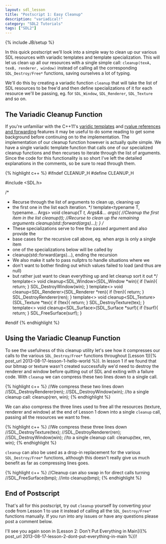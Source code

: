 ```yaml
---
layout: sdl_lesson
title: "Postscript 1: Easy Cleanup"
description: "variadical!"
category: "SDL2 Tutorials"
tags: ["SDL2"]
---
```

{% include JB/setup %}

In this quick postscript we'll look into a simple way to clean up our various SDL resources with variadic templates
and template specialization. This will let us clean up all our resources with a single simple call:
`cleanup(texA, texB, renderer, window)` instead of calling all the corresponding `SDL_Destroy/Free*` functions,
saving ourselves a lot of typing.

We'll do this by creating a variadic function `cleanup` that will take the list of SDL resources to be free'd and then
define specializations of it for each resource we'll be passing, eg. for `SDL_Window`, `SDL_Renderer`, `SDL_Texture`
and so on.

<!--more-->

The Variadic Cleanup Function
-
If you're unfamiliar with the C++11's [varidic templates](http://en.wikipedia.org/wiki/Variadic_template) and
[rvalue references and forwarding](http://thbecker.net/articles/rvalue_references/section_01.html) features it may be useful
to do some reading to get some background before continuing on to the implementation. The implementation
of our cleanup function however is actually quite simple. We have a single variadic template function that
calls one of our specialized cleanup functions and then recurses to iterate through the list of arguments.
Since the code for this functionality is so short I've left the detailed explanations in the comments, so be sure to
read through them.

{% highlight c++ %}
#ifndef CLEANUP_H
#define CLEANUP_H

#include <SDL.h>

/*
 * Recurse through the list of arguments to clean up, cleaning up
 * the first one in the list each iteration.
 */
template<typename T, typename... Args>
void cleanup(T *t, Args&&... args){
	//Cleanup the first item in the list
	cleanup(t);
	//Recurse to clean up the remaining arguments
	cleanup(std::forward<Args>(args)...);
}
/*
 * These specializations serve to free the passed argument and also provide the
 * base cases for the recursive call above, eg. when args is only a single item
 * one of the specializations below will be called by
 * cleanup(std::forward<Args>(args)...), ending the recursion
 * We also make it safe to pass nullptrs to handle situations where we
 * don't want to bother finding out which values failed to load (and thus are null)
 * but rather just want to clean everything up and let cleanup sort it out
 */
template<>
void cleanup<SDL_Window>(SDL_Window *win){
	if (!win){
		return;
	}
	SDL_DestroyWindow(win);
}
template<>
void cleanup<SDL_Renderer>(SDL_Renderer *ren){
	if (!ren){
		return;
	}
	SDL_DestroyRenderer(ren);
}
template<>
void cleanup<SDL_Texture>(SDL_Texture *tex){
	if (!tex){
		return;
	}
	SDL_DestroyTexture(tex);
}
template<>
void cleanup<SDL_Surface>(SDL_Surface *surf){
	if (!surf){
		return;
	}
	SDL_FreeSurface(surf);
}

#endif
{% endhighlight %}
<br />

Using the Variadic Cleanup Function
-
To see the usefulness of this cleanup utility let's see how it compresses our calls to the various
`SDL_Destroy/Free*` functions throughout [Lesson 1]({% post_url 2013-08-17-lesson-1-hello-world %}).
In lesson 1 if we found that our bitmap or texture wasn't created successfully we'd need to destroy
the renderer and window before quitting out of SDL and exiting with a failure code. With `cleanup`
we can compress these two lines down to a single call.

{% highlight c++ %}
//We compress these two lines down
//SDL_DestroyRenderer(ren);
//SDL_DestroyWindow(win);
//to a single cleanup call:
cleanup(ren, win);
{% endhighlight %}
<br />

We can also compress the three lines used to free all the resources (texture, renderer and window) at the end of
Lesson 1 down into a single `cleanup` call, passing all the resources we want to free.

{% highlight c++ %}
//We compress these three lines down
//SDL_DestroyTexture(tex);
//SDL_DestroyRenderer(ren);
//SDL_DestroyWindow(win);
//to a single cleanup call:
cleanup(tex, ren, win);
{% endhighlight %}
<br />

`cleanup` can also be used as a drop-in replacement for the various `SDL_Destroy/Free*` functions, although this
doesn't really give us much benefit as far as compressing lines goes.

{% highlight c++ %}
//Cleanup can also swap in for direct calls turning
//SDL_FreeSurface(bmp);
//into
cleanup(bmp);
{% endhighlight %}
<br />

End of Postscript
-
That's all for this postscript, try out `cleanup` yourself by converting your code from Lesson 1 to use it instead of
calling all the `SDL_Destroy/Free*` functions manually. If you run into any issues or have any questions
please post a comment below.

I'll see you again soon in
[Lesson 2: Don't Put Everything in Main]({% post_url 2013-08-17-lesson-2-dont-put-everything-in-main %})!

